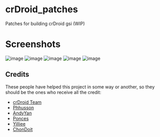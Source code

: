 # crDroid_patches
Patches for building crDroid gsi
(WIP)


# Screenshots 
![image](https://user-images.githubusercontent.com/79507925/189939470-d901cc15-56b5-4952-a418-6c66171bb6e6.png)
![image](https://user-images.githubusercontent.com/79507925/189939758-c4b8426c-7b87-4e3e-96a1-fb6aafae9dad.png)
![image](https://user-images.githubusercontent.com/79507925/189939899-8dba6033-b8f1-46e6-81ea-04d6fadac5ae.png)
![image](https://user-images.githubusercontent.com/79507925/189940097-8dbf6ee7-352d-461e-bd8a-86d7a4ef9a0e.png)
![image](https://user-images.githubusercontent.com/79507925/189939554-4d26357a-923a-4514-9869-af672bd6a060.png)


## Credits
These people have helped this project in some way or another, so they should be the ones who receive all the credit:
- [crDroid Team](https://github.com/crdroidandroid)
- [Phhusson](https://github.com/phhusson)
- [AndyYan](https://github.com/AndyCGYan)
- [Ponces](https://github.com/ponces)
- [Yilliee](https://github.com/Yilliee)
- [ChonDoit](https://github.com/ChonDoit)
